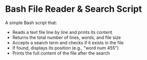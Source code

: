 # Bash File Reader & Search Script

A simple Bash script that:

- Reads a text file line by line and prints its content
- Returns the total number of lines, words, and file size
- Accepts a search term and checks if it exists in the file
- If found, displays its position (e.g., "word num 455")
- Prints the full content of the file after the search
